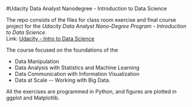 #Udacity Data Analyst Nanodegree - Introduction to Data Science  

The repo consists of the files for class room exercise and final course project for the *Udacity Data Analyst Nano-Degree Program - Introduction to Data Science*.  
Link: [Udacity - Intro to Data Science](https://www.udacity.com/course/intro-to-data-science--ud359)  

The course focused on the foundations of the 
*  Data Manipulation  
*  Data Analysis with Statistics and Machine Learning  
*  Data Communication with Information Visualization  
*  Data at Scale -- Working with Big Data.

All the exercises are programmed in Python, and figures are plotted in ggplot and Matplotlib.



